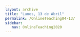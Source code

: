 ```yaml
---
layout: archive
title: "Lunes, 13 de Abril"
permalink: /OnlineTeaching04-13/
sidebar:
   nav: OnlineTeaching2020
---
```

<!---
> **ANUNCIOS:**  
>

> **PLAN PARA HOY:**
>

> **Tarea:**
>
-->
